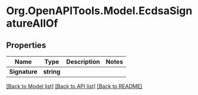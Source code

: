 # Org.OpenAPITools.Model.EcdsaSignatureAllOf

## Properties

| Name          | Type       | Description | Notes |
| ------------- | ---------- | ----------- | ----- |
| **Signature** | **string** |             |

[[Back to Model list]](../README.md#documentation-for-models)
[[Back to API list]](../README.md#documentation-for-api-endpoints)
[[Back to README]](../README.md)

